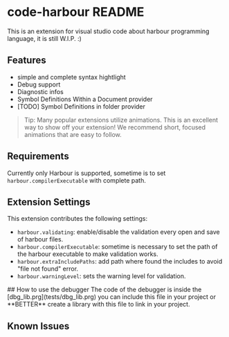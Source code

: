 # code-harbour README

This is an extension for visual studio code about harbour programming language, it is still W.I.P. :)

## Features

- simple and complete syntax hightlight
- Debug support
- Diagnostic infos
- Symbol Definitions Within a Document provider
- [TODO] Symbol Definitions in folder provider

> Tip: Many popular extensions utilize animations. This is an excellent way to show off your extension! We recommend short, focused animations that are easy to follow.

## Requirements

Currently only Harbour is supported, sometime is to set `harbour.compilerExecutable` with complete path.

## Extension Settings
This extension contributes the following settings:

* `harbour.validating`: enable/disable the validation every open and save of harbour files.
* `harbour.compilerExecutable`: sometime is necessary to set the path of the harbour executable to make validation works.
* `harbour.extraIncludePaths`: add path where found the includes to avoid "file not found" error.
* `harbour.warningLevel`: sets the warning level for validation.
<span name="DEBUG">
## How to use the debugger</a>
The code of the debugger is inside the [dbg_lib.prg](tests/dbg_lib.prg) you can include this file in your project or **BETTER** create a library with this file to link in your project.

## Known Issues

